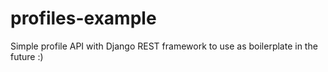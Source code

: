 # profiles-example
Simple profile API with Django REST framework to use as boilerplate in the future :)
